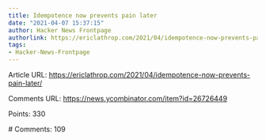 ```yaml
---
title: Idempotence now prevents pain later
date: "2021-04-07 15:37:15"
author: Hacker News Frontpage
authorlink: https://ericlathrop.com/2021/04/idempotence-now-prevents-pain-later/
tags:
- Hacker-News-Frontpage
---
```


<p>Article URL: <a href="https://ericlathrop.com/2021/04/idempotence-now-prevents-pain-later/">https://ericlathrop.com/2021/04/idempotence-now-prevents-pain-later/</a></p>
<p>Comments URL: <a href="https://news.ycombinator.com/item?id=26726449">https://news.ycombinator.com/item?id=26726449</a></p>
<p>Points: 330</p>
<p># Comments: 109</p>
